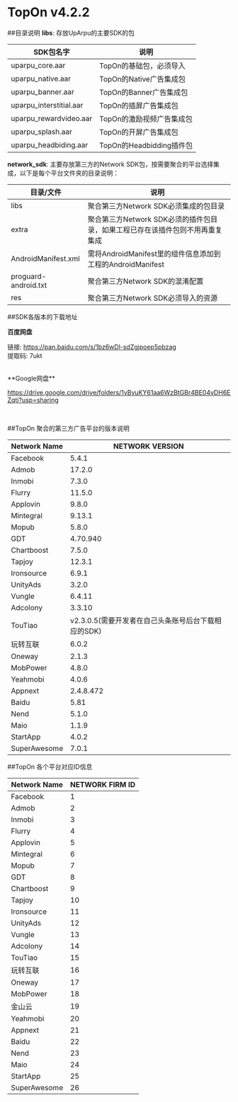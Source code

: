 # TopOn v4.2.2


##目录说明
**libs**: 存放UpArpu的主要SDK的包

| SDK包名字| 说明|
|---|---|
|uparpu_core.aar|TopOn的基础包，必须导入|
|uparpu_native.aar|TopOn的Native广告集成包|
|uparpu_banner.aar|TopOn的Banner广告集成包|
|uparpu_interstitial.aar|TopOn的插屏广告集成包|
|uparpu_rewardvideo.aar|TopOn的激励视频广告集成包|
|uparpu_splash.aar|TopOn的开屏广告集成包|
|uparpu_headbiding.aar|TopOn的Headbidding插件包|

**network_sdk**: 主要存放第三方的Network SDK包，按需要聚合的平台选择集成，以下是每个平台文件夹的目录说明：

| 目录/文件| 说明|
|---|---|
|libs|聚合第三方Network SDK必须集成的包目录|
|extra|聚合第三方Network SDK必须的插件包目录，如果工程已存在该插件包则不用再重复集成|
|AndroidManifest.xml|需将AndroidManifest里的组件信息添加到工程的AndroidManifest|
|proguard-android.txt|聚合第三方Network SDK的混淆配置|
|res|聚合第三方Network SDK必须导入的资源|


##SDK各版本的下载地址

**百度网盘**

链接: https://pan.baidu.com/s/1bz6wDl-sdZgjpoep5pbzag <br>
提取码: 7ukt

<br>
**Google网盘**

https://drive.google.com/drive/folders/1yBvuKY61aa6WzBtGBr4BE04vDH6EZqtj?usp=sharing

<br>

##TopOn 聚合的第三方广告平台的版本说明

| Network Name| NETWORK VERSION|
|---|---|
|Facebook | 5.4.1|
|Admob | 17.2.0 |
|Inmobi | 7.3.0 | 
|Flurry| 11.5.0 | 
|Applovin| 9.8.0 | 
|Mintegral | 9.13.1 |
|Mopub | 5.8.0 |
|GDT | 4.70.940|
|Chartboost | 7.5.0| 
|Tapjoy | 12.3.1 |
|Ironsource | 6.9.1|
|UnityAds | 3.2.0 |
|Vungle | 6.4.11 | 
|Adcolony | 3.3.10 | 
|TouTiao|v2.3.0.5(需要开发者在自己头条账号后台下载相应的SDK)|
|玩转互联 | 6.0.2  |
|Oneway|2.1.3|
|MobPower | 4.8.0 |
|Yeahmobi|4.0.6 |
|Appnext|2.4.8.472|
|Baidu|5.81 |
|Nend|5.1.0 |
|Maio|1.1.9 |
|StartApp|4.0.2|
|SuperAwesome|7.0.1|


##TopOn 各个平台对应ID信息

| Network Name| NETWORK FIRM ID|
|---|---|
|Facebook | 1 |
|Admob | 2 |
|Inmobi | 3 | 
|Flurry| 4 | 
|Applovin| 5 | 
|Mintegral | 6 |
|Mopub | 7 |
|GDT | 8|
|Chartboost | 9| 
|Tapjoy | 10 |
|Ironsource | 11|
|UnityAds | 12 |
|Vungle | 13 | 
|Adcolony | 14 | 
|TouTiao|15|
|玩转互联 | 16 |
|Oneway|17|
|MobPower | 18 |
|金山云 | 19 |
|Yeahmobi|20|
|Appnext|21|
|Baidu|22|
|Nend|23|
|Maio|24|
|StartApp |25|
|SuperAwesome |26|
